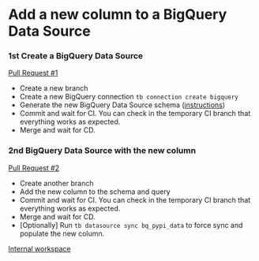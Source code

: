 # Add a new column to a BigQuery Data Source

### 1st Create a BigQuery Data Source 

[Pull Request #1](https://github.com/tinybirdco/use-case-examples/pull/269)

- Create a new branch
- Create a new BigQuery connection `tb connection create bigquery` 
- Generate the new BigQuery Data Source schema ([instructions](https://www.tinybird.co/docs/ingest/bigquery.html))
- Commit and wait for CI. You can check in the temporary CI branch that everything works as expected.
- Merge and wait for CD.

### 2nd BigQuery Data Source with the new column

[Pull Request #2](https://github.com/tinybirdco/use-case-examples/pull/270)

- Create another branch
- Add the new column to the schema and query
- Commit and wait for CI. You can check in the temporary CI branch that everything works as expected.
- Merge and wait for CD.
- [Optionally] Run `tb datasource sync bq_pypi_data` to force sync and populate the new column.

[Internal workspace](https://app.tinybird.co/gcp/europe-west3/55bd1979-6638-434d-9049-324112188f32/dashboard)
